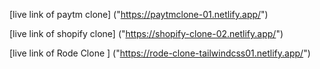 [live link of paytm clone] ("https://paytmclone-01.netlify.app/")

[live link of shopify clone] ("https://shopify-clone-02.netlify.app/")

[live link of Rode Clone ] ("https://rode-clone-tailwindcss01.netlify.app/")

